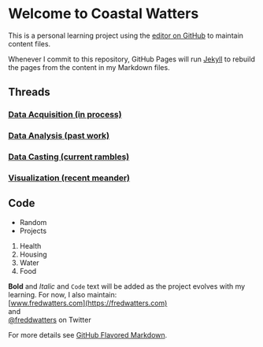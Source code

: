# Welcome to Coastal Watters

This is a personal learning project using the [editor on GitHub](https://github.com/nursethestrings/nursethestrings.github.io/edit/master/README.md) to maintain content files.

Whenever I commit to this repository, GitHub Pages will run [Jekyll](https://jekyllrb.com/) to rebuild the pages from the content in my Markdown files.

## Threads  
  
### [Data Acquisition (in process)](https://github.com/nursethestrings/nursethestrings.github.io/FlooddataMasterListrev.xlsx)
### [Data Analysis (past work)](http://coastalwatters.net/CPOE/)
### [Data Casting (current rambles)](http://fredwatters.com)
### [Visualization (recent meander)](https://public.tableau.com/profile/fred.watters#!/)
   
## Code
- Random
- Projects

1. Health
2. Housing
3. Water
4. Food


**Bold** and _Italic_ and `Code` text will be added as the project evolves with my learning. For now, I also maintain:  
[www.fredwatters.com](https://fredwatters.com)  
and  
[@freddwatters](http://twitter.com/freddwatters) on Twitter

For more details see [GitHub Flavored Markdown](https://guides.github.com/features/mastering-markdown/).
